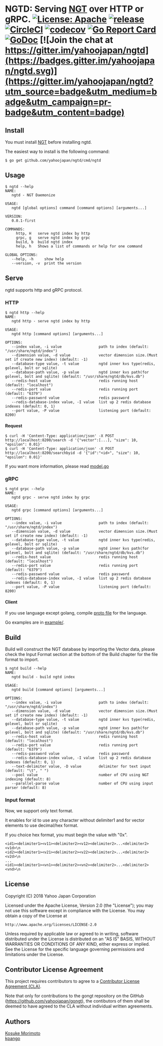 # NGTD: Serving [NGT](https://github.com/yahoojapan/NGT) over HTTP or gRPC. [![License: Apache](https://img.shields.io/badge/License-Apache%202.0-blue.svg)](https://opensource.org/licenses/Apache-2.0) [![release](https://img.shields.io/github/release/yahoojapan/ngtd.svg)](https://github.com/yahoojapan/ngtd/releases/latest) [![CircleCI](https://circleci.com/gh/yahoojapan/ngtd.svg?style=shield)](https://circleci.com/gh/yahoojapan/ngtd) [![codecov](https://codecov.io/gh/yahoojapan/ngtd/branch/master/graph/badge.svg)](https://codecov.io/gh/yahoojapan/ngtd) [![Go Report Card](https://goreportcard.com/badge/github.com/yahoojapan/ngtd)](https://goreportcard.com/report/github.com/yahoojapan/ngtd) [![GoDoc](http://godoc.org/github.com/yahoojapan/ngtd?status.svg)](http://godoc.org/github.com/yahoojapan/ngtd) [![Join the chat at https://gitter.im/yahoojapan/ngtd](https://badges.gitter.im/yahoojapan/ngtd.svg)](https://gitter.im/yahoojapan/ngtd?utm_source=badge&utm_medium=badge&utm_campaign=pr-badge&utm_content=badge)

Install
-------
You must install [NGT](https://github.com/yahoojapan/NGT) before installing ngtd.

The easiest way to install is the following command:
```
$ go get github.com/yahoojapan/ngtd/cmd/ngtd
```

Usage
-----
```
$ ngtd --help
NAME:
   ngtd - NGT Daemonize

USAGE:
   ngtd [global options] command [command options] [arguments...]

VERSION:
   0.0.1-first

COMMANDS:
     http, H   serve ngtd index by http
     grpc, g   serve ngtd index by grpc
     build, b  build ngtd index
     help, h   Shows a list of commands or help for one command

GLOBAL OPTIONS:
   --help, -h     show help
   --version, -v  print the version
```

## Serve
ngtd supports http and gRPC protocol.
### HTTP
```
$ ngtd http --help
NAME:
   ngtd http - serve ngtd index by http

USAGE:
   ngtd http [command options] [arguments...]

OPTIONS:
   --index value, -i value                 path to index (default: "/usr/share/ngtd/index")
   --dimension value, -d value             vector dimension size.(Must set if create new index) (default: -1)
   --database-type value, -t value         ngtd inner kvs type(redis, golevel, bolt or sqlite)
   --database-path value, -p value         ngtd inner kvs path(for golevel, bolt and sqlite) (default: "/usr/share/ngtd/db/kvs.db")
   --redis-host value                      redis running host (default: "localhost")
   --redis-port value                      redis running port (default: "6379")
   --redis-password value                  redis password
   --redis-database-index value, -I value  list up 2 redis database indexes (default: 0, 1)
   --port value, -P value                  listening port (default: 8200)
```

#### Request
```
$ curl -H 'Content-Type: application/json' -X POST http://localhost:8200/search -d '{"vector":[...], "size": 10, "epsilon": 0.01}'
$ curl -H 'Content-Type: application/json' -X POST http://localhost:8200/searchbyid -d '{"id":"<id>", "size": 10, "epsilon": 0.01}'
```
If you want more information, please read [model.go](model/model.go)

### gRPC
```
$ ngtd grpc --help
NAME:
   ngtd grpc - serve ngtd index by grpc

USAGE:
   ngtd grpc [command options] [arguments...]

OPTIONS:
   --index value, -i value                 path to index (default: "/usr/share/ngtd/index")
   --dimension value, -d value             vector dimension size.(Must set if create new index) (default: -1)
   --database-type value, -t value         ngtd inner kvs type(redis, golevel, bolt or sqlite)
   --database-path value, -p value         ngtd inner kvs path(for golevel, bolt and sqlite) (default: "/usr/share/ngtd/db/kvs.db")
   --redis-host value                      redis running host (default: "localhost")
   --redis-port value                      redis running port (default: "6379")
   --redis-password value                  redis password
   --redis-database-index value, -I value  list up 2 redis database indexes (default: 0, 1)
   --port value, -P value                  listening port (default: 8200)
```

#### Client
If you use language except golang, compile [proto file](proto/ngtd.proto) for the language.

Go examples are in [example/](example/).

## Build
Build will construct the NGT database by importing the Vector data, please check the Input Format section at the bottom of the Build chapter for the file format to import.
```
$ ngtd build --help
NAME:
   ngtd build - build ngtd index

USAGE:
   ngtd build [command options] [arguments...]

OPTIONS:
   --index value, -i value                 path to index (default: "/usr/share/ngtd/index")
   --dimension value, -d value             vector dimension size.(Must set if create new index) (default: -1)
   --database-type value, -t value         ngtd inner kvs type(redis, golevel, bolt or sqlite)
   --database-path value, -p value         ngtd inner kvs path(for golevel, bolt and sqlite) (default: "/usr/share/ngtd/db/kvs.db")
   --redis-host value                      redis running host (default: "localhost")
   --redis-port value                      redis running port (default: "6379")
   --redis-password value                  redis password
   --redis-database-index value, -I value  list up 2 redis database indexes (default: 0, 1)
   --text-delimiter value, -D value        delimiter for text input (default: "\t", " ")
   --pool value                            number of CPU using NGT indexing (default: 8)
   --parallel-parse value                  number of CPU using input parser (default: 8)
```

### Input format
Now, we support only text format.

It enables for id to use any character without delimiter1 and for vector elements to use decimal/hex format.

If you choice hex format, you must begin the value with "0x".
```
<id1><delimiter1><v11><delimiter2><v12><delimiter2>...<delimiter2><v1d>\n
<id2><delimiter1><v21><delimiter2><v22><delimiter2>...<delimiter2><v2d>\n
...
<id1><delimiter1><vn1><delimiter2><vn2><delimiter2>...<delimiter2><vnd>\n
```

License
-------

Copyright (C) 2018 Yahoo Japan Corporation

Licensed under the Apache License, Version 2.0 (the "License");
you may not use this software except in compliance with the License.
You may obtain a copy of the License at

    http://www.apache.org/licenses/LICENSE-2.0

Unless required by applicable law or agreed to in writing, software
distributed under the License is distributed on an "AS IS" BASIS,
WITHOUT WARRANTIES OR CONDITIONS OF ANY KIND, either express or implied.
See the License for the specific language governing permissions and
limitations under the License.

Contributor License Agreement
-----------------------------

This project requires contributors to agree to a [Contributor License Agreement (CLA)](https://gist.github.com/ydnjp/3095832f100d5c3d2592).

Note that only for contributions to the gongt repository on the GitHub (https://github.com/yahoojapan/gongt), the contibutors of them shall be deemed to have agreed to the CLA without individual written agreements.

Authors
-------

[Kosuke Morimoto](https://github.com/kou-m)  
[kpango](https://github.com/kpango)
